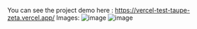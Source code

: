 You can see the project demo here : https://vercel-test-taupe-zeta.vercel.app/
Images:
![image](https://github.com/DiegoQuimper/Technical-Test-Javascript-2024/assets/82281041/59a3dfb6-7bb2-4670-aee4-7dcc61b1dd18)
![image](https://github.com/DiegoQuimper/Technical-Test-Javascript-2024/assets/82281041/bd25f6dc-5007-4366-8dad-f87c0f7b9b6c)
